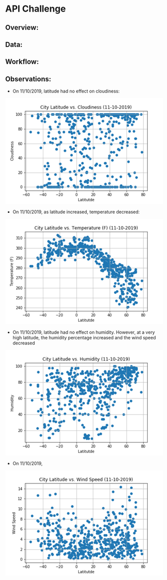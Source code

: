 # API Challenge

## Overview:


## Data:


## Workflow:


## Observations:

- On 11/10/2019, latitude had no effect on cloudiness:

<img src="images/LatitudevsCloudiness.png" width="500">

- On 11/10/2019, as latitude increased, temperature decreased:

<img src="images/LatitudevsTemperature.png" width="500">


- On 11/10/2019, latitude had no effect on humidity. However, at a very high latitude, the humidity percentage increased and the wind speed decreased

<img src="images/LatitudevsHumidity.png" width="500">


- On 11/10/2019, 

<img src="images/LatitudevsWindSpeed.png" width="500">
